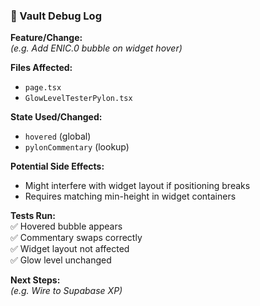 ### 🧠 Vault Debug Log

**Feature/Change:**  
_(e.g. Add ENIC.0 bubble on widget hover)_

**Files Affected:**  
- `page.tsx`
- `GlowLevelTesterPylon.tsx`

**State Used/Changed:**  
- `hovered` (global)
- `pylonCommentary` (lookup)

**Potential Side Effects:**  
- Might interfere with widget layout if positioning breaks
- Requires matching min-height in widget containers

**Tests Run:**  
✅ Hovered bubble appears  
✅ Commentary swaps correctly  
✅ Widget layout not affected  
✅ Glow level unchanged

**Next Steps:**  
_(e.g. Wire to Supabase XP)_ 